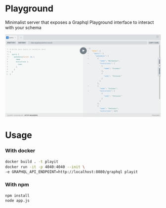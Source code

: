 # Playground
Minimalist server that exposes a Graphql Playground interface to interact with your schema

![Screenshot](./sample.png)

# Usage

### With docker
```bash
docker build . -t playit
docker run -it -p 4040:4040 --init \
-e GRAPHQL_API_ENDPOINT=http://localhost:8080/graphql playit
```

### With npm
```bash
npm install
node app.js
```
